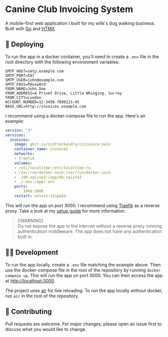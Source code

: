 # Canine Club Invoicing System
A mobile-first web application I built for my wife's dog walking business. Built with [Go](https://go.dev) and [HTMX](https://htmx.org).

## 🚀 Deploying
To run the app in a docker container, you'll need to create a `.env` file in the root directory with the following environment variables:
```env
SMTP_HOST=smtp.example.com
SMTP_PORT=587
SMTP_USER=john@example.com
SMTP_PASS=P@ssw0rd
FROM_NAME=John Doe
FROM_ADDRESS=4 Privet Drive, Little Whinging, Surrey
FROM_CITY=London
ACCOUNT_NUMBER=12-3456-7890123-45
BASE_URL=http://invoices.example.com
```

I recommend using a docker-compose file to run the app. Here's an example:

```yaml
version: "3"
services:
  invoices:
    image: ghcr.io/scottmckendry/ccinvoice:main
    container_name: invoices
    networks:
    - traefik
    volumes:
    - /etc/localtime:/etc/localtime:ro
    - /var/run/docker.sock:/var/run/docker.sock
    - ./db.sqlite3:/app/db.sqlite3
    - ./.env:/app/.env
    ports:
        3000:3000
    restart: unless-stopped
```

This will run the app on port 3000. I recommend using [Traefik](https://traefik.io) as a reverse proxy. Take a look at my [setup guide](https://scottmckendry.tech/posts/traefik-setup/) for more information.

> [!WARNING]\
> Do not expose the app to the internet without a reverse proxy running authentication middleware. The app does not have any authentication built in.

## 🧑‍💻 Development
To run the app locally, create a `.env` file matching the example above. Then use the docker-compose file in the root of the repository by running `docker compose up`. This will run the app on port 3000. You can then access the app at [http://localhost:3000](http://localhost:3000).

The project uses [air](https://github.com/cosmtrek/air) for live reloading. To run the app locally without docker, run `air` in the root of the repository.

## 🤝 Contributing
Pull requests are welcome. For major changes, please open an issue first to discuss what you would like to change.
